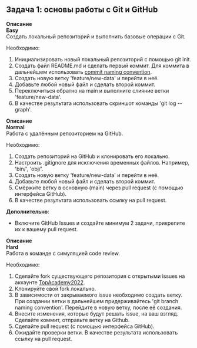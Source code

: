 ## Задача 1: основы работы с Git и GitHub

**Описание**  
**Easy**  
Создать локальный репозиторий и выполнить базовые операции с Git.

Необходимо:
1. Инициализировать новый локальный репозиторий с помощью git init.
2. Создать файл README.md и сделать первый коммит. Для коммита в дальнейшем использовать [commit naming convention](https://www.conventionalcommits.org/en/v1.0.0/).
3. Создать новую ветку 'feature/new-data' и перейти в неё.
4. Добавьте любой новый файл и сделать второй коммит.
5. Переключиться обратно на main и выполните слияние ветки 'feature/new-data'.
6. В качестве результата использовать скриншот команды 'git log --graph'.

**Описание**  
**Normal**  
Работа с удалённым репозиторием на GitHub.

Необходимо:
1. Создать репозиторий на GitHub и клонировать его локально.
2. Настроить .gitignore для исключения временных файлов. Например, 'bin/', 'obj/'.
3. Создать новую ветку 'feature/new-data' и перейти в неё.
4. Добавьте любой новый файл и сделать второй коммит.
5. Смёржите ветку в основную (main) через pull request (с помощью интерфейса GitHub).
6. В качестве результата использовать ссылку на pull request.

**Дополнительно**:
- Включите GitHub Issues и создайте минимум 2 задачи, прикрепите их к вашему pull request.

**Описание**  
**Hard**  
Работа в команде с симуляцией code review.

Необходимо:
1. Сделайте fork существующего репозитория с открытыми issues на аккаунте [TopAcademy2022](https://github.com/TopAcademy2022).
2. Клонируйте свой fork локально.
3. В зависимости от закрываемого issue необходимо создать ветку. При создании ветки в дальнейшем придерживайтесь 'git branch naming convention'. Перейдите в новую ветку, после её создания.
4. Внесите изменения, которые будут решать issue, на ваш взгляд. Сделайте коммит, отправьте ветку на Github.
5. Сделайте pull request (с помощью интерфейса GitHub).
6. Ожидайте проверки ветки. В качестве результата использовать ссылку на pull request.
